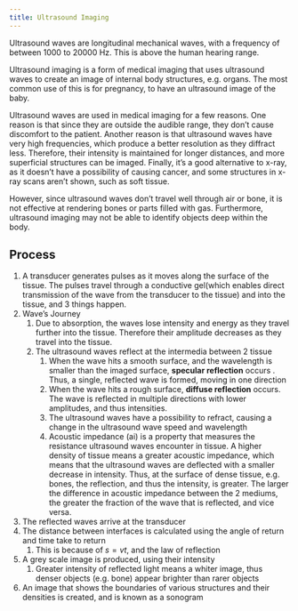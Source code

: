 ```yaml
---
title: Ultrasound Imaging
---
```


Ultrasound waves are longitudinal mechanical waves, with a frequency of between 1000 to 20000 Hz. This is above the human hearing range.

Ultrasound imaging is a form of medical imaging that uses ultrasound waves to create an image of internal body structures, e.g. organs. The most common use of this is for pregnancy, to have an ultrasound image of the baby.

Ultrasound waves are used in medical imaging for a few reasons. One reason is that since they are outside the audible range, they don’t cause discomfort to the patient. Another reason is that ultrasound waves have very high frequencies, which produce a better resolution as they diffract less. Therefore, their intensity is maintained for longer distances, and more superficial structures can be imaged. Finally, it’s a good alternative to x-ray, as it doesn’t have a possibility of causing cancer, and some structures in x-ray scans aren’t shown, such as soft tissue.

However, since ultrasound waves don’t travel well through air or bone, it is not effective at rendering bones or parts filled with gas. Furthermore, ultrasound imaging may not be able to identify objects deep within the body.



## Process
1.  A transducer generates pulses as it moves along the surface of the tissue. The pulses travel through a conductive gel(which enables direct transmission of the wave from the transducer to the tissue) and into the tissue, and 3 things happen.
2.  Wave’s Journey
    1.  Due to absorption, the waves lose intensity and energy as they travel further into the tissue. Therefore their amplitude decreases as they travel into the tissue.
    2.  The ultrasound waves reflect at the intermedia between 2 tissue
        1.  When the wave hits a smooth surface, and the wavelength is smaller than the imaged surface, **specular reflection** occurs . Thus, a single, reflected wave is formed, moving in one direction
        2.  When the wave hits a rough surface, **diffuse reflection** occurs. The wave is reflected in multiple directions with lower amplitudes, and thus intensities. 
        3. The ultrasound waves have a possibility to refract, causing a change in the ultrasound wave speed and wavelength
        4. Acoustic impedance (ai) is a property that measures the resistance ultrasound waves encounter in tissue. A higher density of tissue means a greater acoustic impedance, which means that the ultrasound waves are deflected with a smaller decrease in intensity. Thus, at the surface of dense tissue, e.g. bones, the reflection, and thus the intensity, is greater. The larger the difference in acoustic impedance between the 2 mediums, the greater the fraction of the wave that is reflected, and vice versa. 
1.  The reflected waves arrive at the transducer
2.  The distance between interfaces is calculated using the angle of return and time take to return
    1.  This is because of $s=vt$, and the law of reflection
3.  A grey scale image is produced, using their intensity
    1.  Greater intensity of reflected light means a whiter image, thus denser objects (e.g. bone) appear brighter than rarer objects
4.  An image that shows the boundaries of various structures and their densities is created, and is known as a sonogram
